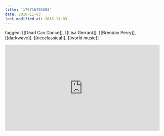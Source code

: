 ```yaml
---
title: '179716792693'
date: 2018-11-03
last_modified_at: 2018-11-03
---
```

tagged: [[Dead Can Dance]], [[Lisa Gerrard]], [[Brendan Perry]], [[darkwave]], [[neoclassical]], [[world music]]
<iframe allow="accelerometer; autoplay; clipboard-write; encrypted-media; gyroscope; picture-in-picture" allowfullscreen="" frameborder="0" height="281" id="youtube_iframe" src="https://www.youtube.com/embed/7em5haBGxz4?feature=oembed&amp;enablejsapi=1&amp;origin=https://safe.txmblr.com&amp;wmode=opaque" width="500"></iframe>